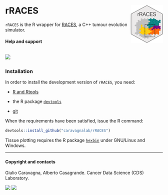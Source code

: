 
# rRACES <a href="caravagnalab.github.io/rRACES"><img src="man/figures/logo.png" align="right" height="120" alt="" /></a>

<!-- badges: start -->
<!--
[![R-CMD-check](https://github.com/caravagnalab/rRACES/workflows/R-CMD-check/badge.svg)](https://github.com/caravagnalab/rRACES/actions)
[![pkgdown](https://github.com/caravagnalab/rRACES/actions/workflows/pkgdown.yaml/badge.svg)](https://github.com/caravagnalab/rRACES/actions/workflows/pkgdown.yaml)
-->
<!-- badges: end -->

`rRACES` is the R wrapper for
[RACES](https://github.com/albertocasagrande/RACES), a C++ tumour
evolution simulator.

#### Help and support

## [![](https://img.shields.io/badge/GitHub%20Pages-https://caravagnalab.github.io/rRACES/-yellow.svg)](https://caravagnalab.github.io/rRACES/)

### Installation

In order to install the development version of `rRACES`, you need:

* [R and Rtools](https://cran.r-project.org)

* the R package [`devtools`](https://devtools.r-lib.org)

* [git](https://git-scm.com/downloads)

When the requirements have been satisfied, issue the R command:

``` r
devtools::install_github("caravagnalab/rRACES")
```


Tissue plotting requires the R package 
[`hexbin`](https://cran.r-project.org/web/packages/hexbin/index.html)
under GNU/Linux and Windows.

------------------------------------------------------------------------

#### Copyright and contacts

Giulio Caravagna, Alberto Casagrande. Cancer Data Science (CDS)
Laboratory.

[![](https://img.shields.io/badge/CDS%20Lab%20Github-caravagnalab-seagreen.svg)](https://github.com/caravagnalab)
[![](https://img.shields.io/badge/CDS%20Lab%20webpage-https://www.caravagnalab.org/-red.svg)](https://www.caravagnalab.org/)
